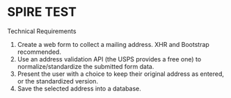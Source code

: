 # SPIRE TEST

Technical Requirements

1. Create a web form to collect a mailing address. XHR and Bootstrap recommended.
2. Use an address validation API (the USPS provides a free one) to normalize/standardize the submitted form data.
3. Present the user with a choice to keep their original address as entered, or the standardized version.
4. Save the selected address into a database.
